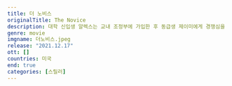 ```yaml
---
title: 더 노비스
originalTitle: The Novice
description: 대학 신입생 알렉스는 교내 조정부에 가입한 후 동급생 제이미에게 경쟁심을 느낀다. 늘 최고를 갈망하는 알렉스는 팀 1군에 들기 위해 훈련을 거듭하고, 스스로를 극한으로 내몰기 시작하는데···
genre: movie
imgname: 더노비스.jpeg
release: "2021.12.17"
ott: []
countries: 미국
end: true
categories: [스릴러]
---
```


